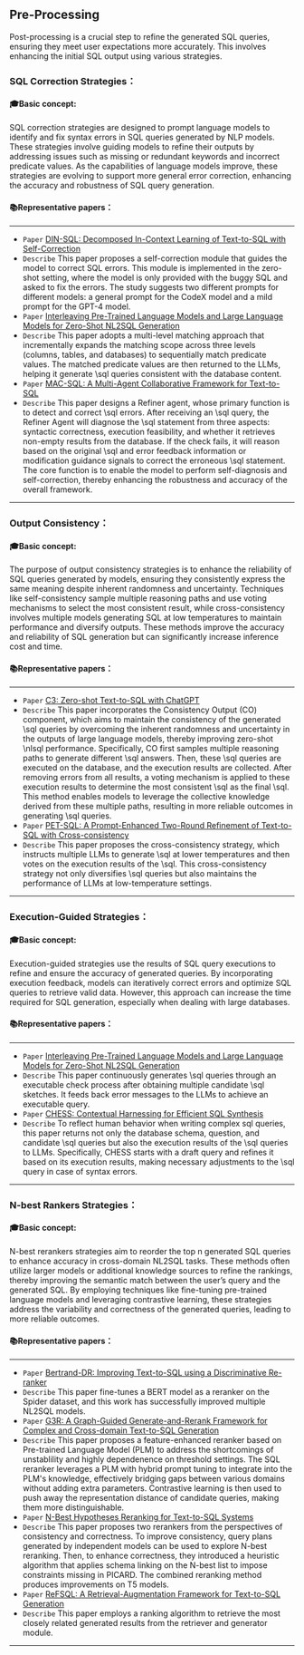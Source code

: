 ## Pre-Processing
Post-processing is a crucial step to refine the generated SQL queries, ensuring they meet user expectations more accurately. This involves enhancing the initial SQL output using various strategies.
### SQL Correction Strategies：
#### 🎓Basic concept:
SQL correction strategies are designed to prompt language models to identify and fix syntax errors in SQL queries generated by NLP models. These strategies involve guiding models to refine their outputs by addressing issues such as missing or redundant keywords and incorrect predicate values. As the capabilities of language models improve, these strategies are evolving to support more general error correction, enhancing the accuracy and robustness of SQL query generation.
#### 📚Representative papers：
---
+ `Paper` [DIN-SQL: Decomposed In-Context Learning of Text-to-SQL with Self-Correction](https://proceedings.neurips.cc/paper_files/paper/2023/hash/72223cc66f63ca1aa59edaec1b3670e6-Abstract-Conference.html) 
+ `Describe` This paper proposes a self-correction module that guides the model to correct SQL errors. This module is implemented in the zero-shot setting, where the model is only provided with the buggy SQL and asked to fix the errors. The study suggests two different prompts for different models: a general prompt for the CodeX model and a mild prompt for the GPT-4 model.
+ `Paper` [Interleaving Pre-Trained Language Models and Large Language Models for Zero-Shot NL2SQL Generation](https://arxiv.org/abs/2306.08891) 
+ `Describe` This paper adopts a multi-level matching approach that incrementally expands the matching scope across three levels (columns, tables, and databases) to sequentially match predicate values. The matched predicate values are then returned to the LLMs, helping it generate \sql queries consistent with the database content.
+ `Paper` [MAC-SQL: A Multi-Agent Collaborative Framework for Text-to-SQL](https://arxiv.org/abs/2312.11242) 
+ `Describe` This paper designs a Refiner agent, whose primary function is to detect and correct \sql errors. After receiving an \sql query, the Refiner Agent will diagnose the \sql statement from three aspects: syntactic correctness, execution feasibility, and whether it retrieves non-empty results from the database. If the check fails, it will reason based on the original \sql and error feedback information or modification guidance signals to correct the erroneous \sql statement. The core function is to enable the model to perform self-diagnosis and self-correction, thereby enhancing the robustness and accuracy of the overall framework.
---
### Output Consistency：
#### 🎓Basic concept:
The purpose of output consistency strategies is to enhance the reliability of SQL queries generated by models, ensuring they consistently express the same meaning despite inherent randomness and uncertainty. Techniques like self-consistency sample multiple reasoning paths and use voting mechanisms to select the most consistent result, while cross-consistency involves multiple models generating SQL at low temperatures to maintain performance and diversify outputs. These methods improve the accuracy and reliability of SQL generation but can significantly increase inference cost and time.
#### 📚Representative papers：
---
+ `Paper` [C3: Zero-shot Text-to-SQL with ChatGPT](https://arxiv.org/abs/2307.07306) 
+ `Describe` This paper incorporates the Consistency Output (CO) component, which aims to maintain the consistency of the generated \sql queries by overcoming the inherent randomness and uncertainty in the outputs of large language models, thereby improving zero-shot \nlsql performance. Specifically, CO first samples multiple reasoning paths to generate different \sql answers. Then, these \sql queries are executed on the database, and the execution results are collected. After removing errors from all results, a voting mechanism is applied to these execution results to determine the most consistent \sql as the final \sql. This method enables models to leverage the collective knowledge derived from these multiple paths, resulting in more reliable outcomes in generating \sql queries. 
+ `Paper` [PET-SQL: A Prompt-Enhanced Two-Round Refinement of Text-to-SQL with Cross-consistency
](https://arxiv.org/abs/2403.09732) 
+ `Describe` This paper proposes the cross-consistency strategy, which instructs multiple LLMs to generate \sql at lower temperatures and then votes on the execution results of the \sql. This cross-consistency strategy not only diversifies \sql queries but also maintains the performance of LLMs at low-temperature settings.
---
### Execution-Guided Strategies：
#### 🎓Basic concept:
Execution-guided strategies use the results of SQL query executions to refine and ensure the accuracy of generated queries. By incorporating execution feedback, models can iteratively correct errors and optimize SQL queries to retrieve valid data. However, this approach can increase the time required for SQL generation, especially when dealing with large databases.
#### 📚Representative papers：
---
+ `Paper` [Interleaving Pre-Trained Language Models and Large Language Models for Zero-Shot NL2SQL Generation](https://arxiv.org/abs/2306.08891) 
+ `Describe` This paper continuously generates \sql queries through an executable check process after obtaining multiple candidate \sql sketches. It feeds back error messages to the LLMs to achieve an executable query.
+ `Paper` [CHESS: Contextual Harnessing for Efficient SQL Synthesis](https://arxiv.org/pdf/2405.16755)
+ `Describe` To reflect human behavior when writing complex sql queries, this paper returns not only the database schema, question, and candidate \sql queries but also the execution results of the \sql queries to LLMs. Specifically, CHESS starts with a draft query and refines it based on its execution results, making necessary adjustments to the \sql query in case of syntax errors.
---
### N-best Rankers Strategies：
#### 🎓Basic concept:
N-best rerankers strategies aim to reorder the top n generated SQL queries to enhance accuracy in cross-domain NL2SQL tasks. These methods often utilize larger models or additional knowledge sources to refine the rankings, thereby improving the semantic match between the user’s query and the generated SQL. By employing techniques like fine-tuning pre-trained language models and leveraging contrastive learning, these strategies address the variability and correctness of the generated queries, leading to more reliable outcomes.
#### 📚Representative papers：
---
+ `Paper` [Bertrand-DR: Improving Text-to-SQL using a Discriminative Re-ranker](https://arxiv.org/abs/2002.00557) 
+ `Describe` This paper fine-tunes a BERT model as a reranker on the Spider dataset, and this work has successfully improved multiple NL2SQL models.
+ `Paper` [G3R: A Graph-Guided Generate-and-Rerank Framework for Complex and Cross-domain Text-to-SQL Generation](https://aclanthology.org/2023.findings-acl.23/) 
+ `Describe` This paper proposes a feature-enhanced reranker based on Pre-trained Language Model (PLM) to address the shortcomings of unstablility and highly dependenence on threshold settings. The SQL reranker leverages a PLM with hybrid prompt tuning to integrate into the PLM's knowledge, effectively bridging gaps between various domains without adding extra parameters. Contrastive learning is then used to push away the representation distance of candidate queries, making them more distinguishable.
+ `Paper` [N-Best Hypotheses Reranking for Text-to-SQL Systems](https://ieeexplore.ieee.org/abstract/document/10023434) 
+ `Describe` This paper proposes two rerankers from the perspectives of consistency and correctness. To improve consistency, query plans generated by independent models can be used to explore N-best reranking. Then, to enhance correctness, they introduced a heuristic algorithm that applies schema linking on the N-best list to impose constraints missing in PICARD. The combined reranking method produces improvements on T5 models.
+ `Paper` [ReFSQL: A Retrieval-Augmentation Framework for Text-to-SQL Generation](https://aclanthology.org/2023.findings-emnlp.48/) 
+ `Describe` This paper employs a ranking algorithm to retrieve the most closely related generated results from the retriever and generator module. 
---


